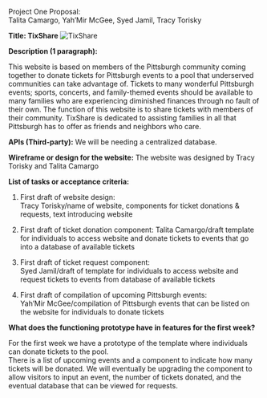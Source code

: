 Project One Proposal:  
Talita Camargo, Yah’Mir McGee, Syed Jamil, Tracy Torisky


**Title:  TixShare**
![TixShare](https://user-images.githubusercontent.com/88398240/136666159-a759b247-6f56-4c1c-a226-9a575a190771.jpg)

**Description (1 paragraph):**

This website is based on members of the Pittsburgh community coming together to donate tickets for Pittsburgh events to a pool that underserved communities can take advantage of.  Tickets to many wonderful Pittsburgh events; sports, concerts, and family-themed events should be available to many families who are experiencing diminished finances through no fault of their own.  The function of this website is to share tickets with members of their community.  TixShare is dedicated to assisting families in all that Pittsburgh has to offer as friends and neighbors who care.

**APIs (Third-party):**
We will be needing a centralized database.

**Wireframe or design for the website:**
The website was designed by Tracy Torisky and Talita Camargo

**List of tasks or acceptance criteria:**
1. First draft of website design:  
Tracy Torisky/name of website, components for ticket donations & requests, text introducing website

2. First draft of ticket donation component:  Talita Camargo/draft template for individuals to access website and donate tickets to events that go into a database of available tickets

3. First draft of ticket request component:  
Syed Jamil/draft of template for individuals to access website and request tickets to events from database of available tickets

4. First draft of compilation of upcoming Pittsburgh events:  
Yah’Mir McGee/compilation of Pittsburgh events that can be listed on the website for individuals to donate tickets

**What does the functioning prototype have in features for the first week?**

For the first week we have a prototype of the template where individuals can donate tickets to the pool.  
There is a list of upcoming events and a component to indicate how many tickets will be donated.  We will eventually be upgrading the component to allow visitors to input an event, the number of tickets donated, and the eventual database that can be viewed for requests.
